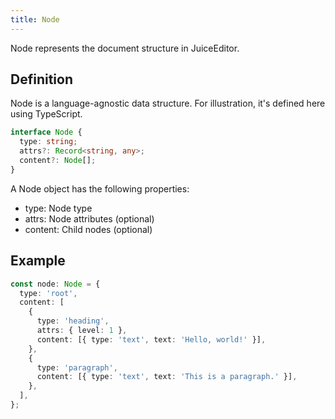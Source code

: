 ```yaml
---
title: Node
---
```


Node represents the document structure in JuiceEditor.

## Definition

Node is a language-agnostic data structure. For illustration, it's defined here using TypeScript.

```ts
interface Node {
  type: string;
  attrs?: Record<string, any>;
  content?: Node[];
}
```

A Node object has the following properties:

- type: Node type
- attrs: Node attributes (optional)
- content: Child nodes (optional)

## Example

```ts
const node: Node = {
  type: 'root',
  content: [
    {
      type: 'heading',
      attrs: { level: 1 },
      content: [{ type: 'text', text: 'Hello, world!' }],
    },
    {
      type: 'paragraph',
      content: [{ type: 'text', text: 'This is a paragraph.' }],
    },
  ],
};
```
